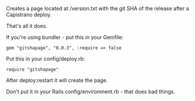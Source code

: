 Creates a page located at /version.txt with the git SHA of the release after a Capistrano deploy.

That's all it does.

If you're using bundler - put this in your Gemfile:

`gem "gitshapage", "0.0.3", :require => false`

Put this in your config/deploy.rb:

`require "gitshapage"`

After deploy:restart it will create the page.

Don't put it in your Rails config/environment.rb - that does bad things.